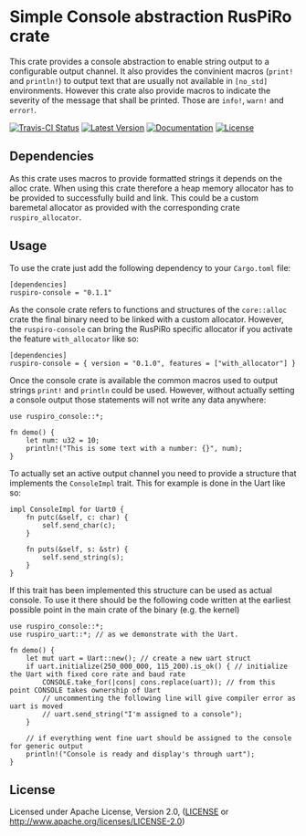# Simple Console abstraction RusPiRo crate

This crate provides a console abstraction to enable string output to a configurable output channel.
It also provides the convinient macros (``print!`` and ``println!``) to output text that are usually not 
available in ``[no_std]`` environments. However this crate also provide macros to indicate the severity of the 
message that shall be printed. Those are ``info!``, ``warn!`` and ``error!``.

[![Travis-CI Status](https://api.travis-ci.org/RusPiRo/ruspiro-console.svg?branch=master)](https://travis-ci.org/RusPiRo/ruspiro-console)
[![Latest Version](https://img.shields.io/crates/v/ruspiro-console.svg)](https://crates.io/crates/ruspiro-console)
[![Documentation](https://docs.rs/ruspiro-console/badge.svg)](https://docs.rs/ruspiro-console)
[![License](https://img.shields.io/crates/l/ruspiro-console.svg)](https://github.com/RusPiRo/ruspiro-console#license)

## Dependencies
As this crate uses macros to provide formatted strings it depends on the alloc crate. When using this crate
therefore a heap memory allocator has to be provided to successfully build and link. This could be a custom baremetal
allocator as provided with the corresponding crate ``ruspiro_allocator``.

## Usage
To use the crate just add the following dependency to your ``Cargo.toml`` file:
```
[dependencies]
ruspiro-console = "0.1.1"
```

As the console crate refers to functions and structures of the ``core::alloc`` crate the final binary need to be linked
with a custom allocator. However, the ``ruspiro-console`` can bring the RusPiRo specific allocator if you activate the
feature ``with_allocator`` like so:
```
[dependencies]
ruspiro-console = { version = "0.1.0", features = ["with_allocator"] }
```

Once the console crate is available the common macros used to output strings ``print!`` and ``println`` could be used.
However, without actually setting a console output those statements will not write any data anywhere:
```
use ruspiro_console::*;

fn demo() {
    let num: u32 = 10;
    println!("This is some text with a number: {}", num);
}
```

To actually set an active output channel you need to provide a structure that implements the ``ConsoleImpl`` trait. This
for example is done in the Uart like so:
```
impl ConsoleImpl for Uart0 {
    fn putc(&self, c: char) {
        self.send_char(c);
    }

    fn puts(&self, s: &str) {
        self.send_string(s);
    }
}
```

If this trait has been implemented this structure can be used as actual console. To use it there should be the following
code written at the earliest possible point in the main crate of the binary (e.g. the kernel)
```
use ruspiro_console::*;
use ruspiro_uart::*; // as we demonstrate with the Uart.

fn demo() {
    let mut uart = Uart::new(); // create a new uart struct
    if uart.initialize(250_000_000, 115_200).is_ok() { // initialize the Uart with fixed core rate and baud rate
        CONSOLE.take_for(|cons| cons.replace(uart)); // from this point CONSOLE takes ownership of Uart
        // uncommenting the following line will give compiler error as uart is moved
        // uart.send_string("I'm assigned to a console");
    }

    // if everything went fine uart should be assigned to the console for generic output
    println!("Console is ready and display's through uart");
}
```



## License
Licensed under Apache License, Version 2.0, ([LICENSE](LICENSE) or http://www.apache.org/licenses/LICENSE-2.0)